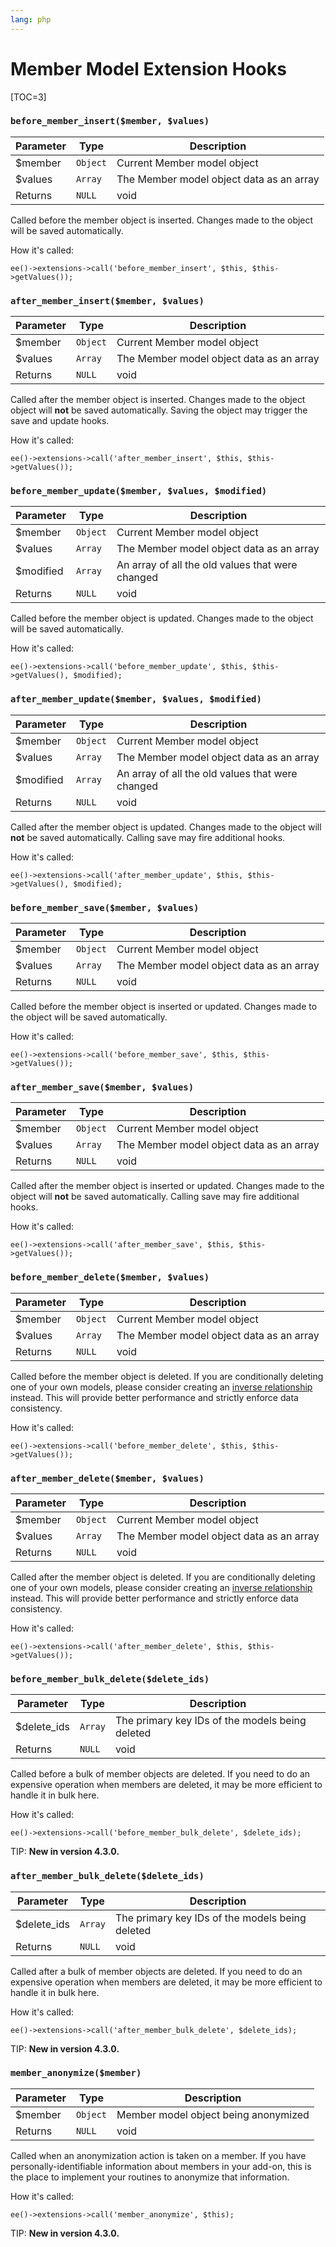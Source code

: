 ```yaml
---
lang: php
---
```


<!--
    This source file is part of the open source project
    ExpressionEngine User Guide (https://github.com/ExpressionEngine/ExpressionEngine-User-Guide)

    @link      https://expressionengine.com/
    @copyright Copyright (c) 2003-2020, Packet Tide, LLC (https://www.packettide.com)
    @license   https://expressionengine.com/license Licensed under Apache License, Version 2.0
-->

# Member Model Extension Hooks

[TOC=3]

### `before_member_insert($member, $values)`

| Parameter | Type     | Description                              |
| --------- | -------- | ---------------------------------------- |
| \$member  | `Object` | Current Member model object              |
| \$values  | `Array`  | The Member model object data as an array |
| Returns   | `NULL`   | void                                     |

Called before the member object is inserted. Changes made to the object will be saved automatically.

How it's called:

    ee()->extensions->call('before_member_insert', $this, $this->getValues());

### `after_member_insert($member, $values)`

| Parameter | Type     | Description                              |
| --------- | -------- | ---------------------------------------- |
| \$member  | `Object` | Current Member model object              |
| \$values  | `Array`  | The Member model object data as an array |
| Returns   | `NULL`   | void                                     |

Called after the member object is inserted. Changes made to the object object will **not** be saved automatically. Saving the object may trigger the save and update hooks.

How it's called:

    ee()->extensions->call('after_member_insert', $this, $this->getValues());

### `before_member_update($member, $values, $modified)`

| Parameter  | Type     | Description                                      |
| ---------- | -------- | ------------------------------------------------ |
| \$member   | `Object` | Current Member model object                      |
| \$values   | `Array`  | The Member model object data as an array         |
| \$modified | `Array`  | An array of all the old values that were changed |
| Returns    | `NULL`   | void                                             |

Called before the member object is updated. Changes made to the object will be saved automatically.

How it's called:

    ee()->extensions->call('before_member_update', $this, $this->getValues(), $modified);

### `after_member_update($member, $values, $modified)`

| Parameter  | Type     | Description                                      |
| ---------- | -------- | ------------------------------------------------ |
| \$member   | `Object` | Current Member model object                      |
| \$values   | `Array`  | The Member model object data as an array         |
| \$modified | `Array`  | An array of all the old values that were changed |
| Returns    | `NULL`   | void                                             |

Called after the member object is updated. Changes made to the object will **not** be saved automatically. Calling save may fire additional hooks.

How it's called:

    ee()->extensions->call('after_member_update', $this, $this->getValues(), $modified);

### `before_member_save($member, $values)`

| Parameter | Type     | Description                              |
| --------- | -------- | ---------------------------------------- |
| \$member  | `Object` | Current Member model object              |
| \$values  | `Array`  | The Member model object data as an array |
| Returns   | `NULL`   | void                                     |

Called before the member object is inserted or updated. Changes made to the object will be saved automatically.

How it's called:

    ee()->extensions->call('before_member_save', $this, $this->getValues());

### `after_member_save($member, $values)`

| Parameter | Type     | Description                              |
| --------- | -------- | ---------------------------------------- |
| \$member  | `Object` | Current Member model object              |
| \$values  | `Array`  | The Member model object data as an array |
| Returns   | `NULL`   | void                                     |

Called after the member object is inserted or updated. Changes made to the object will **not** be saved automatically. Calling save may fire additional hooks.

How it's called:

    ee()->extensions->call('after_member_save', $this, $this->getValues());

### `before_member_delete($member, $values)`

| Parameter | Type     | Description                              |
| --------- | -------- | ---------------------------------------- |
| \$member  | `Object` | Current Member model object              |
| \$values  | `Array`  | The Member model object data as an array |
| Returns   | `NULL`   | void                                     |

Called before the member object is deleted. If you are conditionally deleting one of your own models, please consider creating an [inverse relationship](development/services/model/relating-models.md#inverse-relationships) instead. This will provide better performance and strictly enforce data consistency.

How it's called:

    ee()->extensions->call('before_member_delete', $this, $this->getValues());

### `after_member_delete($member, $values)`

| Parameter | Type     | Description                              |
| --------- | -------- | ---------------------------------------- |
| \$member  | `Object` | Current Member model object              |
| \$values  | `Array`  | The Member model object data as an array |
| Returns   | `NULL`   | void                                     |

Called after the member object is deleted. If you are conditionally deleting one of your own models, please consider creating an [inverse relationship](development/services/model/relating-models.md#inverse-relationships) instead. This will provide better performance and strictly enforce data consistency.

How it's called:

    ee()->extensions->call('after_member_delete', $this, $this->getValues());

### `before_member_bulk_delete($delete_ids)`

| Parameter    | Type    | Description                                     |
| ------------ | ------- | ----------------------------------------------- |
| \$delete_ids | `Array` | The primary key IDs of the models being deleted |
| Returns      | `NULL`  | void                                            |

Called before a bulk of member objects are deleted. If you need to do an expensive operation when members are deleted, it may be more efficient to handle it in bulk here.

How it's called:

    ee()->extensions->call('before_member_bulk_delete', $delete_ids);

TIP: **New in version 4.3.0.**

### `after_member_bulk_delete($delete_ids)`

| Parameter    | Type    | Description                                     |
| ------------ | ------- | ----------------------------------------------- |
| \$delete_ids | `Array` | The primary key IDs of the models being deleted |
| Returns      | `NULL`  | void                                            |

Called after a bulk of member objects are deleted. If you need to do an expensive operation when members are deleted, it may be more efficient to handle it in bulk here.

How it's called:

    ee()->extensions->call('after_member_bulk_delete', $delete_ids);

TIP: **New in version 4.3.0.**

### `member_anonymize($member)`

| Parameter | Type     | Description                          |
| --------- | -------- | ------------------------------------ |
| \$member  | `Object` | Member model object being anonymized |
| Returns   | `NULL`   | void                                 |

Called when an anonymization action is taken on a member. If you have personally-identifiable information about members in your add-on, this is the place to implement your routines to anonymize that information.

How it's called:

    ee()->extensions->call('member_anonymize', $this);

TIP: **New in version 4.3.0.**
